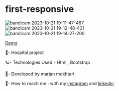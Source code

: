 # first-responsive
![bandicam 2023-10-21 19-11-47-487](https://github.com/marjanmokhtari/first-responsive/assets/143844652/b24d4063-ba61-41c7-b217-691ae8f64534)
![bandicam 2023-10-21 19-12-48-431](https://github.com/marjanmokhtari/first-responsive/assets/143844652/d890a9d0-d4e1-45bc-ae4d-f8c9b87aeae9)
![bandicam 2023-10-21 19-14-27-200](https://github.com/marjanmokhtari/first-responsive/assets/143844652/5e9a6e0f-bd77-43ae-8c24-b801220c37b5)

[Demo](https://marjanmokhtari.github.io/first-responsive/)

🏥- Hospital project

🪐- Technologies Used - Html , Bootstrap 

🐞- Developed by marjan mokhtari

📲- How to reach me : with my [instagram](https://www.instagram.com/marjanmokhtari.web) and [linkedin](https://www.linkedin.com/in/marjanmokhtari)
